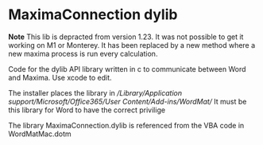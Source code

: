 # MaximaConnection dylib

**Note** This lib is depracted from version 1.23. It was not possible to get it working on M1 or Monterey. It has been replaced by a new method where a new maxima process is run every calculation.


Code for the dylib API library written in c to communicate between Word and Maxima.
Use xcode to edit.

The installer places the library in
*/Library/Application support/Microsoft/Office365/User Content/Add-ins/WordMat/*
It must be this library for Word to have the correct privilige

The library MaximaConnection.dylib is referenced from the VBA code in WordMatMac.dotm

